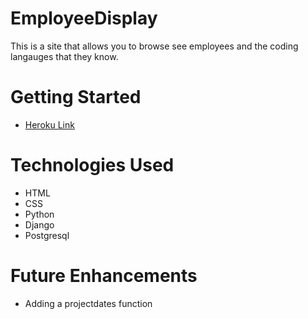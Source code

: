 # EmployeeDisplay
This is a site that allows you to browse see employees and the coding langauges that they know.

# Getting Started
- <a href="https://employeedisplay.herokuapp.com/" target="_blank">Heroku Link</a>

# Technologies Used
- HTML
- CSS
- Python
- Django
- Postgresql

# Future Enhancements
- Adding a projectdates function

